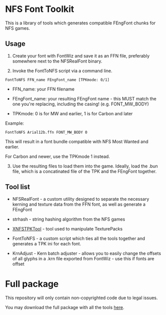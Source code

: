 # NFS Font Toolkit

This is a library of tools which generates compatible FEngFont chunks for NFS games.

## Usage

1. Create your font with FontWiz and save it as an FFN file, preferably somewhere next to the NFSRealFont binary.

2. Invoke the FontToNFS script via a command line.

```batch
FontToNFS FFN_name FEngFont_name [TPKmode: 0/1]
```

- FFN_name: your FFN filename

- FEngFont_name: your resulting FEngFont name - this MUST match the one you're replacing, including the casing! (e.g. FONT_MW_BODY)

- TPKmode: 0 is for MW and earlier, 1 is for Carbon and later

Example:

```batch
FontToNFS Arial12b.ffn FONT_MW_BODY 0
```

This will result in a font bundle compatible with NFS Most Wanted and earlier.

For Carbon and newer, use the TPKmode 1 instead.

3. Use the resulting files to load them into the game. Ideally, load the .bun file, which is a concatinated file of the TPK and the FEngFont together.

## Tool list

- NFSRealFont - a custom utility designed to separate the necessary kerning and texture data from the FFN font, as well as generate a FEngFont

- strhash - string hashing algorithm from the NFS games

- [XNFSTPKTool](https://github.com/xan1242/xnfstpktool) - tool used to manipulate TexturePacks

- FontToNFS - a custom script which ties all the tools together and generates a TPK ini for each font.

- KrnAdjust - Kern batch adjuster - allows you to easily change the offsets of all glyphs in a .krn file exported from FontWiz - use this if fonts are offset

# Full package

This repository will only contain non-copyrighted code due to legal issues.

You may download the full package with all the tools [here](https://mega.nz/file/501QUbSJ#-9EcJsgU3N_FIke6RWlXzs1dnurCpZ_nntN1sMXE0QM).
